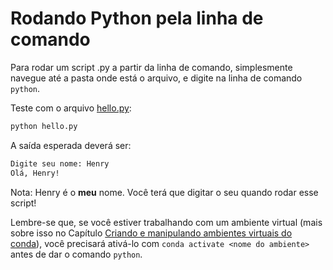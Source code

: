 # Rodando Python pela linha de comando

Para rodar um script .py a partir da linha de comando, 
simplesmente navegue até a pasta onde está o arquivo, e 
digite na linha de comando `python`.

Teste com o arquivo [hello.py](../src/hello.py):

```bash
python hello.py
```

A saída esperada deverá ser:

```bash
Digite seu nome: Henry
Olá, Henry!
```

Nota: Henry é o **meu** nome. Você terá que digitar o seu 
quando rodar esse script!

Lembre-se que, se você estiver trabalhando com um ambiente 
virtual (mais sobre isso no Capítulo 
[Criando e manipulando ambientes virtuais do conda](venvs.md)),
você precisará ativá-lo com `conda activate <nome do ambiente>` 
	antes de dar o comando `python`.